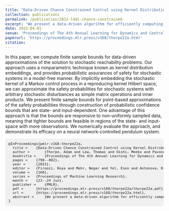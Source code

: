 ```yaml
---
title: "Data-Driven Chance Constrained Control using Kernel Distribution Embeddings"
collection: publications
permalink: /publication/2022-l4dc-chance-constrained
excerpt: 'We present a data-driven algorithm for efficiently computing stochastic control policies for general joint chance constrained optimal control problems.'
date: 2022-04-01
venue: 'Proceedings of The 4th Annual Learning for Dynamics and Control Conference'
paperurl: 'https://proceedings.mlr.press/v168/thorpe22a.html'
citation: 
---
```


In this paper, we compute finite sample bounds for data-driven approximations of the solution to stochastic reachability problems. Our approach uses a nonparametric technique known as kernel distribution embeddings, and provides probabilistic assurances of safety for stochastic systems in a model-free manner. By implicitly embedding the stochastic kernel of a Markov control process in a reproducing kernel Hilbert space, we can approximate the safety probabilities for stochastic systems with arbitrary stochastic disturbances as simple matrix operations and inner products. We present finite sample bounds for point-based approximations of the safety probabilities through construction of probabilistic confidence bounds that are state- and input-dependent. One advantage of this approach is that the bounds are responsive to non-uniformly sampled data, meaning that tighter bounds are feasible in regions of the state- and input-space with more observations. We numerically evaluate the approach, and demonstrate its efficacy on a neural network-controlled pendulum system.

<pre id="bibtex" style="font-size: 0.8em; background-color: #f0f0f0; border-radius: 5px; padding: 10px;">
@InProceedings{pmlr-v168-thorpe22a,
  title = 	 {Data-Driven Chance Constrained Control using Kernel Distribution Embeddings},
  author =       {Thorpe, Adam and Lew, Thomas and Oishi, Meeko and Pavone, Marco},
  booktitle = 	 {Proceedings of The 4th Annual Learning for Dynamics and Control Conference},
  pages = 	 {790--802},
  year = 	 {2022},
  editor = 	 {Firoozi, Roya and Mehr, Negar and Yel, Esen and Antonova, Rika and Bohg, Jeannette and Schwager, Mac and Kochenderfer, Mykel},
  volume = 	 {168},
  series = 	 {Proceedings of Machine Learning Research},
  month = 	 {23--24 Jun},
  publisher =    {PMLR},
  pdf = 	 {https://proceedings.mlr.press/v168/thorpe22a/thorpe22a.pdf},
  url = 	 {https://proceedings.mlr.press/v168/thorpe22a.html},
  abstract = 	 {We present a data-driven algorithm for efficiently computing stochastic control policies for general joint chance constrained optimal control problems. Our approach leverages the theory of kernel distribution embeddings, which allows representing expectation operators as inner products in a reproducing kernel Hilbert space. This framework enables approximately reformulating the original problem using a dataset of observed trajectories from the system without imposing prior assumptions on the parameterization of the system dynamics or the structure of the uncertainty. By optimizing over a finite subset of stochastic open-loop control trajectories, we relax the original problem to a linear program over the control parameters that can be efficiently solved using standard convex optimization techniques. We demonstrate our proposed approach in simulation on a system with nonlinear non-Markovian dynamics navigating in a cluttered environment.}
}
</pre>
